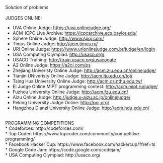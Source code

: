 Solution of problems<br />
<br />
JUDGES ONLINE:<br />
* UVA Online Judge: https://uva.onlinejudge.org/<br />
* ACM-ICPC Live Archive: https://icpcarchive.ecs.baylor.edu/<br />
* Sphere Online Judge: http://www.spoj.com/<br />
* Timus Online Judge: http://acm.timus.ru/<br />
* URI Online Judge: https://www.urionlinejudge.com.br/judge/en/login<br />
* USA Computing Olympiad: http://usaco.org/<br />
* USACO Training: http://train.usaco.org/usacogate<br />
* A2 Online Judge: https://a2oj.com/ps<br />
* Zhejiang Univeristy Online Judge: http://acm.zju.edu.cn/onlinejudge/<br />
* Tianjin UNiveristy Online Judge: http://acm.tju.edu.cn/toj/<br />
* Tsing Hua University Online Judge: http://acm.cs.nthu.edu.tw/<br />
* El Judge Online MIPT programming contest: http://acm.mipt.ru/judge/<br />
* Fuzhou University Online Judge: http://acm.fzu.edu.cn/<br />
* Aizu Online Judge: http://judge.u-aizu.ac.jp/onlinejudge/<br />
* Peking University Judge Online: http://poj.org/<br />
* Hangzhou Dianzi University Online Judge: http://acm.hdu.edu.cn/<br />
<br />
PROGRAMMING COMPETITIONS<br />
* Codeforces: http://codeforces.com/<br />
* Top Coder: https://www.topcoder.com/community/competitive-programming/<br />
* Facebook Hacker Cup: https://www.facebook.com/hackercup/?fref=ts<br />
* Google Code Jam: https://code.google.com/codejam/<br />
* USA Computing Olympiad: http://usaco.org/<br />
<br />

